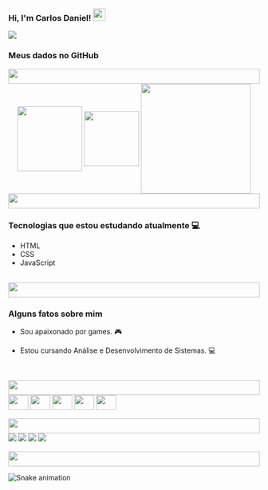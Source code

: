 ### Hi, I'm Carlos Daniel! <img width="25px" src="https://upload.wikimedia.org/wikipedia/commons/6/66/Animated-Flag-Brazil.gif" />

<img src="https://mir-s3-cdn-cf.behance.net/project_modules/fs/bbefa799786133.5efa9bf3d1b49.gif" />

### Meus dados no GitHub

<img width="100%" height="30px" src="https://i.pinimg.com/originals/49/e7/6e/49e76e0596857673c5c80c85b84394c1.gif"/>

<div align="center">
  <img align="center" height="130em" src="https://github-readme-stats.vercel.app/api?username=CarlosDanniel&show_icons=true&theme=cobalt&include_all_commits=true&count_private=true"/>
  <img align="center" height="110em" src="https://github-readme-stats.vercel.app/api/top-langs/?username=CarlosDanniel&layout=compact&langs_count=7&theme=cobalt"/>
  <img align="center" height="220em" src="https://1.bp.blogspot.com/-P2czKkFRxR4/XsWVqthXVXI/AAAAAAABJVY/sEYSKbsGUZcogNCAnoxzmGGTau8Q-OPkACK4BGAsYHg/MATEM%25C3%2581TICA2.gif"/>
</div>

  <img width="100%" height="30px" src="https://i.pinimg.com/originals/49/e7/6e/49e76e0596857673c5c80c85b84394c1.gif"/>
  
### Tecnologias que estou estudando atualmente 💻

  - HTML
  - CSS
  - JavaScript
<br/>
  
  <img width="100%" height="30px" src="https://i.pinimg.com/originals/49/e7/6e/49e76e0596857673c5c80c85b84394c1.gif"/>
  
### Alguns fatos sobre mim

- Sou apaixonado por games. 🎮

- Estou cursando Análise e Desenvolvimento de Sistemas. 💻
  
  <br/>
<img width="100%" height="30px" src="https://i.pinimg.com/originals/49/e7/6e/49e76e0596857673c5c80c85b84394c1.gif"/>
  
<div>
  <img align="center" height="30" width="40" src="https://cdn.jsdelivr.net/gh/devicons/devicon/icons/html5/html5-plain-wordmark.svg" />
  <img align="center" height="30" width="40" src="https://cdn.jsdelivr.net/gh/devicons/devicon/icons/css3/css3-plain-wordmark.svg" />
  <img align="center"height="30" width="40" src="https://cdn.jsdelivr.net/gh/devicons/devicon/icons/git/git-original.svg" />
  <img align="center"height="30" width="40" src="https://cdn.jsdelivr.net/gh/devicons/devicon/icons/javascript/javascript-plain.svg" />
  <img align="center" height="30" width="40" src="https://cdn.jsdelivr.net/gh/devicons/devicon/icons/photoshop/photoshop-plain.svg" />
</div>
  
  <br/>
<img width="100%" height="30px" src="https://i.pinimg.com/originals/49/e7/6e/49e76e0596857673c5c80c85b84394c1.gif"/>

<div>
  <a href="https://www.youtube.com/channel/UCt2X57rd05AFiq0Fmyxn7fQ" target="_blank"><img src="https://img.shields.io/badge/YouTube-FF0000?style=for-the-badge&logo=youtube&logoColor=white" target="_blank"></a>
  <a href="https://www.instagram.com/niel_edit/" target="_blank"><img src="https://img.shields.io/badge/-Instagram-%23E4405F?style=for-the-badge&logo=instagram&logoColor=white" target="_blank"></a>
  <a href = "mailto:cp.danniel@gmail.com"><img src="https://img.shields.io/badge/-Gmail-%23333?style=for-the-badge&logo=gmail&logoColor=white" target="_blank"></a>
  <a href="https://www.linkedin.com/in/carlos-daniel-a28b91234/" target="_blank"><img src="https://img.shields.io/badge/-LinkedIn-%230077B5?style=for-the-badge&logo=linkedin&logoColor=white" target="_blank"></a>
</div>
  
<br/>
  <img width="100%" height="30px" src="https://i.pinimg.com/originals/49/e7/6e/49e76e0596857673c5c80c85b84394c1.gif"/>
  
![Snake animation](https://github.com/CarlosDanniel/CarlosDanniel/blob/output/github-contribution-grid-snake.svg)
